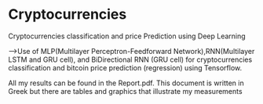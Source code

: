 # Cryptocurrencies
Cryptocurrencies classification and price Prediction using Deep Learning

-->Use of MLP(Multilayer Perceptron-Feedforward Network),RNN(Multilayer LSTM and GRU cell), and BiDirectional RNN (GRU cell) for cryptocurrencies classification and bitcoin price prediction (regression) using Tensorflow.

All my results can be found in the Report.pdf. This document is written in Greek but there are tables and graphics that illustrate my measurements

